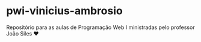 # pwi-vinicius-ambrosio
Repositório para as aulas de Programação Web I ministradas pelo professor João Siles ♥
